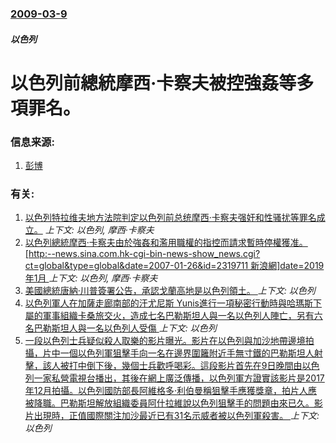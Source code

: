 ### [2009-03-9](/news/2009/03/9/index.md)

##### 以色列
# 以色列前總統摩西·卡察夫被控強姦等多項罪名。




### 信息来源:

1. [彭博](http://www.bloomberg.com/apps/news?pid=20601087&sid=ayzkH6E4A8b8&refer=home)

### 有关:

1. [ 以色列特拉维夫地方法院判定以色列前总统摩西·卡察夫强奸和性骚扰等罪名成立。](/news/2010/12/30/以色列特拉维夫地方法院判定以色列前总统摩西-卡察夫强奸和性骚扰等罪名成立.md) _上下文: 以色列, 摩西·卡察夫_
2. [ 以色列總統摩西·卡察夫由於強姦和濫用職權的指控而請求暫時停權獲准。 [http:--news.sina.com.hk-cgi-bin-news-show_news.cgi?ct=global&type=global&date=2007-01-26&id=2319711 新浪網]date=2019年1月 ](/news/2007/01/25/以色列總統摩西-卡察夫由於強姦和濫用職權的指控而請求暫時停權獲准-http-newssinacomhk.md) _上下文: 以色列, 摩西·卡察夫_
3. [美國總統唐納·川普簽署公告，承認戈蘭高地是以色列領土。 ](/news/2019/03/25/美國總統唐納-川普簽署公告-承認戈蘭高地是以色列領土.md) _上下文: 以色列_
4. [以色列軍人在加薩走廊南部的汗尤尼斯 Yunis進行一項秘密行動時與哈瑪斯下屬的軍事組織卡桑旅交火，造成七名巴勒斯坦人與一名以色列人陣亡，另有六名巴勒斯坦人與一名以色列人受傷 ](/news/2018/11/11/以色列軍人在加薩走廊南部的汗尤尼斯-Yunis進行一項秘密行動時與哈瑪斯下屬的軍事組織卡桑旅交火-造成七名巴勒斯坦人與一.md) _上下文: 以色列_
5. [一段以色列士兵疑似殺人取樂的影片曝光。影片在以色列與加沙地帶邊境拍攝，片中一個以色列軍狙擊手向一名在邊界圍籬附近手無寸鐵的巴勒斯坦人射擊，該人被打中倒下後，幾個士兵歡呼喝彩。這段影片首先在9日晚間由以色列一家私營電視台播出，其後在網上廣泛傳播，以色列軍方證實該影片是2017年12月拍攝。以色列國防部長阿維格多·利伯曼稱狙擊手應獲獎章，拍片人應被降職。巴勒斯坦解放組織委員阿什拉維說以色列狙擊手的問題由來已久。影片出現時，正值國際關注加沙最近已有31名示威者被以色列軍殺害。 ](/news/2018/04/9/一段以色列士兵疑似殺人取樂的影片曝光-影片在以色列與加沙地帶邊境拍攝-片中一個以色列軍狙擊手向一名在邊界圍籬附近手無寸鐵.md) _上下文: 以色列_

